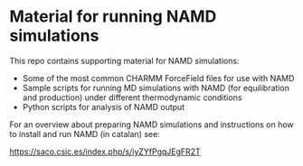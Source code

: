 # Material for running NAMD simulations
This repo contains supporting material for NAMD simulations:

- Some of the most common CHARMM ForceField files for use with NAMD
- Sample scripts for running MD simulations with NAMD (for equilibration and production) under different thermodynamic conditions
- Python scripts for analysis of NAMD output

For an overview about preparing NAMD simulations and instructions on how to install and run NAMD (in catalan) see:

https://saco.csic.es/index.php/s/iyZYfPgqJEgFR2T





